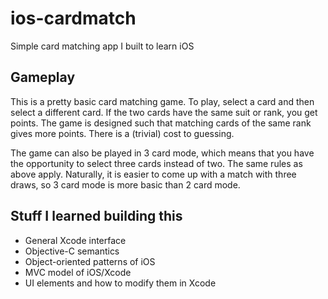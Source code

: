 ios-cardmatch
=============

Simple card matching app I built to learn iOS

## Gameplay

This is a pretty basic card matching game. To play, select a card and then select a different card. If the two cards have the same suit or rank, you get points. The game is designed such that matching cards of the same rank gives more points. There is a (trivial) cost to guessing.

The game can also be played in 3 card mode, which means that you have the opportunity to select three cards instead of two. The same rules as above apply. Naturally, it is easier to come up with a match with three draws, so 3 card mode is more basic than 2 card mode. 

## Stuff I learned building this
- General Xcode interface
- Objective-C semantics
- Object-oriented patterns of iOS
- MVC model of iOS/Xcode
- UI elements and how to modify them in Xcode



